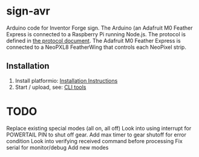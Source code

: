 # sign-avr
Arduino code for Inventor Forge sign. The Arduino (an Adafruit M0 Feather Express is connected to a Raspberry Pi running Node.js. The protocol is defined in [the protocol document](PROTOCOL.md). The Adafruit M0 Feather Express is connected to a NeoPXL8 FeatherWing that controls each NeoPixel strip.

## Installation

1. Install platformio: [Installation
   Instructions](http://docs.platformio.org/en/stable/ide/atom.html#installation)
2. Start / upload, see: [CLI
   tools](http://docs.platformio.org/en/stable/userguide/index.html)

# TODO
Replace existing special modes (all on, all off)
Look into using interrupt for POWERTAIL PIN to shut off gear.
Add max timer to gear shutoff for error condition
Look into verifying received command before processing
Fix serial for monitor/debug
Add new modes